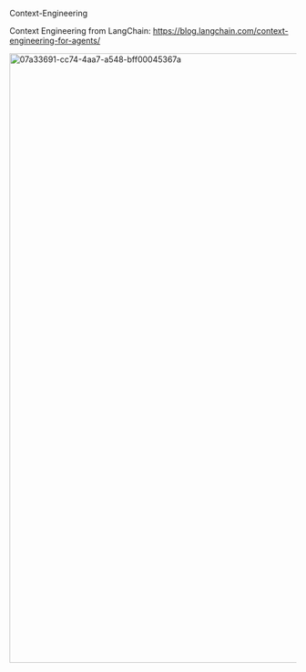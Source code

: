 Context-Engineering


Context Engineering from LangChain: https://blog.langchain.com/context-engineering-for-agents/


<img width="1948" height="1068" alt="07a33691-cc74-4aa7-a548-bff00045367a" src="https://github.com/user-attachments/assets/ff6720ab-ae4d-4177-98d3-4d1cebfd278b" />

